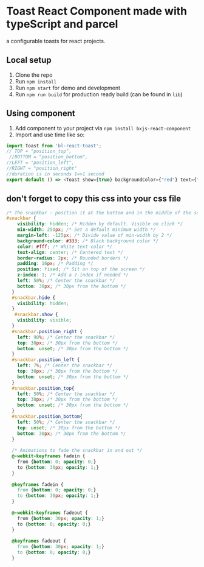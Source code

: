 # Toast React Component made with typeScript and parcel 

a configurable toasts for react projects.

## Local setup

1. Clone the repo
2. Run `npm install`
3. Run `npm start` for demo and development
4. Run `npm run build` for production ready build (can be found in `lib`)

## Using component

1. Add component to your project via `npm install bxjs-react-component`
2. Import and use time like so:

```js
import Toast from 'bl-react-toast';
// TOP = "position_top",
 //BOTTOM = "position_bottom",
//LEFT = "position_left",
//RIGHT = "position_right"
//duration is in seconds 1=>1 second
export default () => <Toast show={true} backgroundColor={"red"} text={"this is a text of the toast"} position={"position_top"} duration={1} />;
```
## don't forget to copy this css into your css file
```css
/* The snackbar - position it at the bottom and in the middle of the screen */
#snackbar {
    visibility: hidden; /* Hidden by default. Visible on click */
    min-width: 250px; /* Set a default minimum width */
    margin-left: -125px; /* Divide value of min-width by 2 */
    background-color: #333; /* Black background color */
    color: #fff; /* White text color */
    text-align: center; /* Centered text */
    border-radius: 2px; /* Rounded borders */
    padding: 16px; /* Padding */
    position: fixed; /* Sit on top of the screen */
    z-index: 1; /* Add a z-index if needed */
    left: 50%; /* Center the snackbar */
    bottom: 30px; /* 30px from the bottom */
  }
  #snackbar.hide {
    visibility: hidden; 
  }
   #snackbar.show {
    visibility: visible; 
  }
  #snackbar.position_right {
    left: 90%; /* Center the snackbar */
    top: 30px; /* 30px from the bottom */
    bottom: unset; /* 30px from the bottom */
  }
  #snackbar.position_left {
    left: 7%; /* Center the snackbar */
    top: 30px; /* 30px from the bottom */
    bottom: unset; /* 30px from the bottom */
  }
  #snackbar.position_top{
    left: 50%; /* Center the snackbar */
    top: 30px; /* 30px from the bottom */
    bottom: unset; /* 30px from the bottom */
  }
  #snackbar.position_bottom{
    left: 50%; /* Center the snackbar */
    top: unset; /* 30px from the bottom */
    bottom: 30px; /* 30px from the bottom */
  }
 
  /* Animations to fade the snackbar in and out */
  @-webkit-keyframes fadein {
    from {bottom: 0; opacity: 0;}
    to {bottom: 30px; opacity: 1;}
  }
  
  @keyframes fadein {
    from {bottom: 0; opacity: 0;}
    to {bottom: 30px; opacity: 1;}
  }
  
  @-webkit-keyframes fadeout {
    from {bottom: 30px; opacity: 1;}
    to {bottom: 0; opacity: 0;}
  }
  
  @keyframes fadeout {
    from {bottom: 30px; opacity: 1;}
    to {bottom: 0; opacity: 0;}
  }

```
